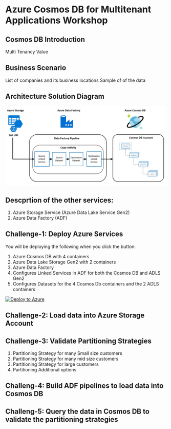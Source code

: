 

# Azure Cosmos DB for Multitenant Applications Workshop

## Cosmos DB Introduction
Multi Tenancy Value

## Business Scenario

List of companies and its business locations
Sample of of the data

## Architecture Solution Diagram
<img src="./images/cosmos-lab-architecture.jpg" alt="Architecture for Azure Cosmos DB Lab" Width="600"> 

## Descprtion of the other services:
1. Azure Storage Service (Azure Data Lake Service Gen2)
2. Azure Data Factory (ADF)


## Challenge-1: Deploy Azure Services  

You will be deploying the following when you click the button:
1. Azure Cosmos DB with 4 containers
2. Azure Data Lake Storage Gen2 with 2 containers
3. Azure Data Factory
4. Configures Linked Services in ADF for both the Cosmos DB and ADLS Gen2
5. Configures Datasets for the 4 Cosmos Db containers and the 2 ADLS containers

[![Deploy to Azure](https://aka.ms/deploytoazurebutton)](https://portal.azure.com/#create/Microsoft.Template/uri/https%3A%2F%2Fraw.githubusercontent.com%2Fsalavala%2FCosmosDBForMultitenantApplications%2Fmain%2Fazuredeploy.json)

## Challenge-2: Load data into Azure Storage Account

## Challenge-3: Validate Partitioning Strategies
1. Partitioning Strategy for many Small size customers
2. Partitioning Strategy for many mid size customers
3. Partitioning Strategy for large customers
4. Partitioning Additional options

## Challeng-4: Build ADF pipelines to load data into Cosmos DB

## Challeng-5: Query the data in Cosmos DB to validate the partitioning strategies



